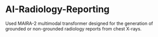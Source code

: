 # AI-Radiology-Reporting
Used  MAIRA-2   multimodal transformer designed for the generation of grounded or non-grounded radiology reports from chest X-rays.
